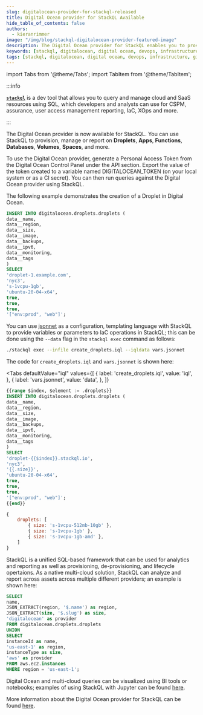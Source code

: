 ```yaml
---
slug: digitalocean-provider-for-stackql-released
title: Digital Ocean provider for StackQL Available
hide_table_of_contents: false
authors:	
  - kieranrimmer
image: "/img/blog/stackql-digitalocean-provider-featured-image"
description: The Digital Ocean provider for StackQL enables you to provision, query and manage Digital Ocean assets using StackQL SQL.
keywords: [stackql, digitalocean, digital ocean, devops, infrastructure, github actions, cloud security, CI/CD]
tags: [stackql, digitalocean, digital ocean, devops, infrastructure, github actions, cloud security, CI/CD]
---
```


import Tabs from '@theme/Tabs';
import TabItem from '@theme/TabItem';

:::info

[__`stackql`__](https://github.com/stackql/stackql) is a dev tool that allows you to query and manage cloud and SaaS resources using SQL, which developers and analysts can use for CSPM, assurance, user access management reporting, IaC, XOps and more.

:::

The Digital Ocean provider is now available for StackQL.  You can use StackQL to provision, manage or report on __Droplets__, __Apps__, __Functions__, __Databases__, __Volumes__, __Spaces__, and more.  

To use the Digital Ocean provider, generate a Personal Access Token from the Digital Ocean Control Panel under the API section.  Export the value of the token created to a variable named DIGITALOCEAN_TOKEN (on your local system or as a CI secret).  You can then run queries against the Digital Ocean provider using StackQL.  

The following example demonstrates the creation of a Droplet in Digital Ocean.  

```sql
INSERT INTO digitalocean.droplets.droplets ( 
data__name, 
data__region, 
data__size, 
data__image, 
data__backups, 
data__ipv6, 
data__monitoring, 
data__tags 
) 
SELECT 
'droplet-1.example.com', 
'nyc3', 
's-1vcpu-1gb', 
'ubuntu-20-04-x64', 
true, 
true, 
true, 
'["env:prod", "web"]';
```

You can use [jsonnet](https://jsonnet.org/) as a configuration, templating language with StackQL to provide variables or parameters to IaC operations in StackQL; this can be done using the `--data` flag in the `stackql exec` command as follows:  

```bash
./stackql exec --infile create_droplets.iql --iqldata vars.jsonnet
```

The code for `create_droplets.iql` and `vars.jsonnet` is shown here:  

<Tabs
  defaultValue="iql"
  values={[
    { label: 'create_droplets.iql', value: 'iql', },
    { label: 'vars.jsonnet', value: 'data', },
  ]}
>
<TabItem value="iql">

```sql
{{range $index, $element := .droplets}}
INSERT INTO digitalocean.droplets.droplets ( 
data__name, 
data__region, 
data__size, 
data__image, 
data__backups, 
data__ipv6, 
data__monitoring, 
data__tags 
) 
SELECT 
'droplet-{{$index}}.stackql.io', 
'nyc3', 
'{{.size}}', 
'ubuntu-20-04-x64', 
true, 
true, 
true, 
'["env:prod", "web"]';
{{end}}
```
</TabItem>
<TabItem value="data">

```javascript
{
	droplets: [
		{ size: 's-1vcpu-512mb-10gb' },
		{ size: 's-1vcpu-1gb' },
		{ size: 's-1vcpu-1gb-amd' },
	]
}
```
</TabItem>
</Tabs>

StackQL is a unified SQL-based framework that can be used for analytics and reporting as well as provisioning, de-provisioning, and lifecycle opertaions.  As a native multi-cloud solution, StackQL can analyze and report across assets across multiple different providers; an example is shown here:  

```sql
SELECT 
name, 
JSON_EXTRACT(region, '$.name') as region, 
JSON_EXTRACT(size, '$.slug') as size,
'digitalocean' as provider
FROM digitalocean.droplets.droplets
UNION
SELECT
instanceId as name,
'us-east-1' as region,
instanceType as size,
'aws' as provider
FROM aws.ec2.instances 
WHERE region = 'us-east-1';
```

Digital Ocean and multi-cloud queries can be visualized using BI tools or notebooks; examples of using StackQL with Jupyter can be found [here](https://stackql.io/blog/cloud-security-and-inventory-analysis-with-stackql-and-jupyter).

More information about the Digital Ocean provider for StackQL can be found [here](https://digitalocean.stackql.io/providers/digitalocean/).  
